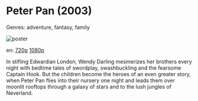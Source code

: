 # Peter Pan (2003)

Genres: adventure, fantasy, family

![poster](http://image.tmdb.org/t/p/w500/oZEiHdVIjjGHlpqh5fCWZoUJ9RY.jpg)

en:
  [720p](magnet:?xt=urn:btih:610262E48AF58E22644FC0E07CC46986B55C9BE9&tr=udp://glotorrents.pw:6969/announce&tr=udp://tracker.opentrackr.org:1337/announce&tr=udp://torrent.gresille.org:80/announce&tr=udp://tracker.openbittorrent.com:80&tr=udp://tracker.coppersurfer.tk:6969&tr=udp://tracker.leechers-paradise.org:6969&tr=udp://p4p.arenabg.ch:1337&tr=udp://tracker.internetwarriors.net:1337)
  [1080p](magnet:?xt=urn:btih:A52F51822C8361F32188D0654754537A4B49AC0F&tr=udp://glotorrents.pw:6969/announce&tr=udp://tracker.opentrackr.org:1337/announce&tr=udp://torrent.gresille.org:80/announce&tr=udp://tracker.openbittorrent.com:80&tr=udp://tracker.coppersurfer.tk:6969&tr=udp://tracker.leechers-paradise.org:6969&tr=udp://p4p.arenabg.ch:1337&tr=udp://tracker.internetwarriors.net:1337)
  


In stifling Edwardian London, Wendy Darling mesmerizes her brothers every night with bedtime tales of swordplay, swashbuckling and the fearsome Captain Hook. But the children become the heroes of an even greater story, when Peter Pan flies into their nursery one night and leads them over moonlit rooftops through a galaxy of stars and to the lush jungles of Neverland.